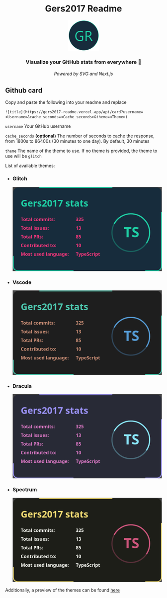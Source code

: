 <div align="center">
  <h1>Gers2017 Readme</h1>
  <img src="resources/gers-readme.svg" width="100" height="100" alt="gers-readme-logo" />
  <h3>Visualize your GitHub stats from everywhere 🐙</h3>
  <h6>Powered by SVG and Next.js</h6>
</div>

## Github card

Copy and paste the following into your readme and replace

```
![title](https://gers2017-readme.vercel.app/api/card?username=<Username>&cache_seconds=<Cache_seconds>&theme=<Theme>)
```

`username` Your GitHub username

`cache_seconds` **(optional)** The number of seconds to cache the response, from 1800s to 86400s (30 minutes to one day). By default, 30 minutes

`theme` The name of the theme to use. If no theme is provided, the theme to use will be `glitch`

List of available themes:

- ### Glitch
  ![glitch](resources/glitch.png)
- ### Vscode
  ![vscode](resources/vscode.png)
- ### Dracula
  ![dracula](resources/dracula.png)
- ### Spectrum
  ![spectrum](resources/spectrum.png)

Additionally, a preview of the themes can be found [here](https://gers2017-readme.vercel.app/)
